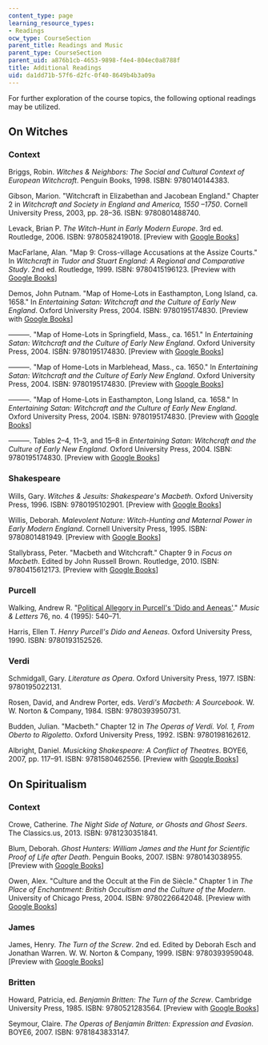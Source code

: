 ```yaml
---
content_type: page
learning_resource_types:
- Readings
ocw_type: CourseSection
parent_title: Readings and Music
parent_type: CourseSection
parent_uid: a876b1cb-4653-9898-f4e4-804ec0a8788f
title: Additional Readings
uid: da1dd71b-57f6-d2fc-0f40-8649b4b3a09a
---
```


For further exploration of the course topics, the following optional readings may be utilized.

On Witches
----------

### Context

Briggs, Robin. _Witches & Neighbors: The Social and Cultural Context of European Witchcraft_. Penguin Books, 1998. ISBN: 9780140144383.

Gibson, Marion. "Witchcraft in Elizabethan and Jacobean England." Chapter 2 in _Witchcraft and Society in England and America, 1550 –1750_. Cornell University Press, 2003, pp. 28–36. ISBN: 9780801488740.

Levack, Brian P. _The Witch-Hunt in Early Modern Europe_. 3rd ed. Routledge, 2006. ISBN: 9780582419018. \[Preview with [Google Books](http://books.google.com/books?id=dgoVAgAAQBAJ&pg=PAfrontcover)\]

MacFarlane, Alan. "Map 9: Cross-village Accusations at the Assize Courts." In _Witchcraft in Tudor and Stuart England: A Regional and Comparative Study_. 2nd ed. Routledge, 1999. ISBN: 9780415196123. \[Preview with [Google Books](http://books.google.com/books?id=lmfuwq0mQMUC&pg=PAfrontcover)\]

Demos, John Putnam. "Map of Home-Lots in Easthampton, Long Island, ca. 1658." In _Entertaining Satan: Witchcraft and the Culture of Early New England_. Oxford University Press, 2004. ISBN: 9780195174830. \[Preview with [Google Books](http://books.google.com/books?id=igBQccp-wqAC&pg=PAfrontcover)\]

———. "Map of Home-Lots in Springfield, Mass., ca. 1651." In _Entertaining Satan: Witchcraft and the Culture of Early New England_. Oxford University Press, 2004. ISBN: 9780195174830. \[Preview with [Google Books](http://books.google.com/books?id=igBQccp-wqAC&pg=PAfrontcover)\]

———. "Map of Home-Lots in Marblehead, Mass., ca. 1650." In _Entertaining Satan: Witchcraft and the Culture of Early New England_. Oxford University Press, 2004. ISBN: 9780195174830. \[Preview with [Google Books](http://books.google.com/books?id=igBQccp-wqAC&pg=PAfrontcover)\]

———. "Map of Home-Lots in Easthampton, Long Island, ca. 1658." In _Entertaining Satan: Witchcraft and the Culture of Early New England_. Oxford University Press, 2004. ISBN: 9780195174830. \[Preview with [Google Books](http://books.google.com/books?id=igBQccp-wqAC&pg=PAfrontcover)\]

———. Tables 2–4, 11–3, and 15–8 in _Entertaining Satan: Witchcraft and the Culture of Early New England_. Oxford University Press, 2004. ISBN: 9780195174830. \[Preview with [Google Books](http://books.google.com/books?id=igBQccp-wqAC&pg=PAfrontcover)\]

### Shakespeare

Wills, Gary. _Witches & Jesuits: Shakespeare's Macbeth_. Oxford University Press, 1996. ISBN: 9780195102901. \[Preview with [Google Books](http://books.google.com/books?id=7vXV585BiYYC&pg=PAfrontcover)\]

Willis, Deborah. _Malevolent Nature: Witch-Hunting and Maternal Power in Early Modern England_. Cornell University Press, 1995. ISBN: 9780801481949. \[Preview with [Google Books](http://books.google.com/books?id=daUnzBruYlwC&pg=PAfrontcover)\]

Stallybrass, Peter. "Macbeth and Witchcraft." Chapter 9 in _Focus on Macbeth_. Edited by John Russell Brown. Routledge, 2010. ISBN: 9780415612173. \[Preview with [Google Books](http://books.google.com/books?id=LbHe3BTA3ewC&pg=PA189#v=onepage)\]

### Purcell

Walking, Andrew R. "[Political Allegory in Purcell's 'Dido and Aeneas'](http://connection.ebscohost.com/c/articles/9511290291/political-allegory-purcells-dido-aeneas)." _Music & Letters_ 76, no. 4 (1995): 540–71.

Harris, Ellen T. _Henry Purcell's Dido and Aeneas_. Oxford University Press, 1990. ISBN: 9780193152526.

### Verdi

Schmidgall, Gary. _Literature as Opera_. Oxford University Press, 1977. ISBN: 9780195022131.

Rosen, David, and Andrew Porter, eds. _Verdi's Macbeth: A Sourcebook_. W. W. Norton & Company, 1984. ISBN: 9780393950731.

Budden, Julian. "Macbeth." Chapter 12 in _The Operas of Verdi. Vol. 1, From Oberto to Rigoletto_. Oxford University Press, 1992. ISBN: 9780198162612.

Albright, Daniel. _Musicking Shakespeare: A Conflict of Theatres_. BOYE6, 2007, pp. 117–91. ISBN: 9781580462556. \[Preview with [Google Books](http://books.google.com/books?id=s9H1SwjmavsC&pg=PA117#v=onepage)\]

On Spiritualism
---------------

### Context

Crowe, Catherine. _The Night Side of Nature, or Ghosts and Ghost Seers_. The Classics.us, 2013. ISBN: 9781230351841.

Blum, Deborah. _Ghost Hunters: William James and the Hunt for Scientific Proof of Life after Death_. Penguin Books, 2007. ISBN: 9780143038955. \[Preview with [Google Books](http://books.google.com/books?id=CKb9lvlOZnIC&pg=PAfrontcover)\]

Owen, Alex. "Culture and the Occult at the Fin de Siècle." Chapter 1 in _The Place of Enchantment: British Occultism and the Culture of the Modern_. University of Chicago Press, 2004. ISBN: 9780226642048. \[Preview with [Google Books](http://books.google.com/books?id=rQYaGEBuRHYC&pg=PA9#v=onepage)\]

### James

James, Henry. _The Turn of the Screw_. 2nd ed. Edited by Deborah Esch and Jonathan Warren. W. W. Norton & Company, 1999. ISBN: 9780393959048. \[Preview with [Google Books](https://books.google.com/books/about/The_Turn_of_the_Screw.html?id=OnPHMgEACAAJ)\]

### Britten

Howard, Patricia, ed. _Benjamin Britten: The Turn of the Screw_. Cambridge University Press, 1985. ISBN: 9780521283564. \[Preview with [Google Books](http://books.google.com/books?id=PzU_IX5ICvkC&pg=PAfrontcover)\]

Seymour, Claire. _The Operas of Benjamin Britten: Expression and Evasion_. BOYE6, 2007. ISBN: 9781843833147.